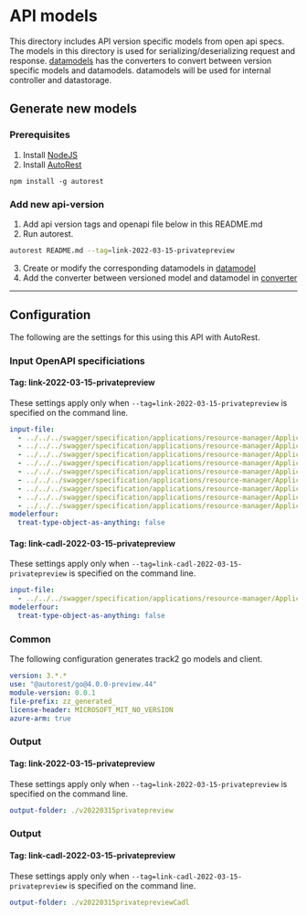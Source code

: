 # API models

This directory includes API version specific models from open api specs. The models in this directory is used for serializing/deserializing request and response. [datamodels](../datamodel/) has the converters to convert between version specific models and datamodels. datamodels will be used for internal controller and datastorage.

## Generate new models
### Prerequisites
1. Install [NodeJS](https://nodejs.org/)
2. Install [AutoRest](http://aka.ms/autorest)
```
npm install -g autorest
```

### Add new api-version

1. Add api version tags and openapi file below in this README.md
2. Run autorest.
```bash
autorest README.md --tag=link-2022-03-15-privatepreview
```
3. Create or modify the corresponding datamodels in [datamodel](../datamodel/)
4. Add the converter between versioned model and datamodel in [converter](../datamodel/converter/)

---

## Configuration

The following are the settings for this using this API with AutoRest.

### Input OpenAPI specificiations

#### Tag: link-2022-03-15-privatepreview

These settings apply only when `--tag=link-2022-03-15-privatepreview` is specified on the command line.

```yaml $(tag) == 'link-2022-03-15-privatepreview'
input-file:
  - ../../../swagger/specification/applications/resource-manager/Applications.Link/preview/2022-03-15-privatepreview/mongoDatabases.json
  - ../../../swagger/specification/applications/resource-manager/Applications.Link/preview/2022-03-15-privatepreview/rabbitMQMessageQueues.json
  - ../../../swagger/specification/applications/resource-manager/Applications.Link/preview/2022-03-15-privatepreview/daprSecretStores.json
  - ../../../swagger/specification/applications/resource-manager/Applications.Link/preview/2022-03-15-privatepreview/sqlDatabases.json
  - ../../../swagger/specification/applications/resource-manager/Applications.Link/preview/2022-03-15-privatepreview/redisCaches.json
  - ../../../swagger/specification/applications/resource-manager/Applications.Link/preview/2022-03-15-privatepreview/daprPubSubBrokers.json
  - ../../../swagger/specification/applications/resource-manager/Applications.Link/preview/2022-03-15-privatepreview/daprInvokeHttpRoutes.json
  - ../../../swagger/specification/applications/resource-manager/Applications.Link/preview/2022-03-15-privatepreview/daprStateStores.json
  - ../../../swagger/specification/applications/resource-manager/Applications.Link/preview/2022-03-15-privatepreview/extenders.json
modelerfour: 
  treat-type-object-as-anything: false
```

#### Tag: link-cadl-2022-03-15-privatepreview

These settings apply only when `--tag=link-cadl-2022-03-15-privatepreview` is specified on the command line.

```yaml $(tag) == 'link-cadl-2022-03-15-privatepreview'
input-file:
  - ../../../swagger/specification/applications/resource-manager/Applications.Link.Cadl/preview/2022-03-15-privatepreview/openapi.json
modelerfour: 
  treat-type-object-as-anything: false
```

### Common

The following configuration generates track2 go models and client.

```yaml $(tag) != ''
version: 3.*.*
use: "@autorest/go@4.0.0-preview.44"
module-version: 0.0.1
file-prefix: zz_generated_
license-header: MICROSOFT_MIT_NO_VERSION
azure-arm: true
```

### Output

#### Tag: link-2022-03-15-privatepreview

These settings apply only when `--tag=link-2022-03-15-privatepreview` is specified on the command line.

```yaml $(tag) == 'link-2022-03-15-privatepreview'
output-folder: ./v20220315privatepreview
```
### Output

#### Tag: link-cadl-2022-03-15-privatepreview

These settings apply only when `--tag=link-cadl-2022-03-15-privatepreview` is specified on the command line.

```yaml $(tag) == 'link-cadl-2022-03-15-privatepreview'
output-folder: ./v20220315privatepreviewCadl
```